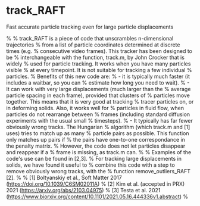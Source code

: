 # track_RAFT
Fast accurate particle tracking even for large particle displacements

% % track_RAFT is a piece of code that unscrambles n-dimensional trajectories
% from a list of particle coordinates determined at discrete times (e.g.
% consecutive video frames). This tracker has been designed to be
% interchangeable with the function, track.m, by John Crocker that is widely
% used for particle tracking. It works when you have many particles visible
% at every timepoint. It is not suitable for tracking a few individual
% particles.
% Benefits of this new code are:
%   - it is typically much faster (it includes a waitbar, so you can 
%     estimate how long you need to wait).
%   - It can work with very large displacements (much larger than the
%     average particle spacing in each frame), provided that clusters of
%     particles move together. This means that it is very good at tracking
%     tracer particles on, or in deforming solids. Also, it works well for
%     particles in fluid flow, when particles do not rearrange between 
%     frames (including standard diffusion experiments with the usual small
%     timesteps).
%   - It typically has far fewer obviously wrong tracks. The Hungarian
%     algorithm (which track.m and [1] uses) tries to match up as many 
%     particle pairs as possible. This function only matches up pairs if
%     the pairs have one-to-one correspondance in the penalty matrix.
%   However, the code does not let particles disappear and reappear if a
%   frame is missing, as track.m can.
%
% Examples of the code's use can be found in [2,3].
% For tracking large displacements in solids, we have found it useful to
% combine this code with a step to remove obviously wrong tracks, with the
% function remove_outliers_RAFT [2].
%
% [1] Boltyanskiy et al., Soft Matter 2017 (https://doi.org/10.1039/C6SM02011A)
% [2] Kim et al. (accepted in PRX) 2021 (https://arxiv.org/abs/2103.04975)
% [3] Testa et al. 2021 (https://www.biorxiv.org/content/10.1101/2021.05.16.444336v1.abstract)
%
